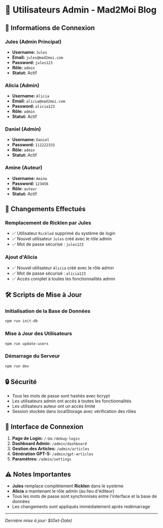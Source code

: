 # 👥 Utilisateurs Admin - Mad2Moi Blog

## 🔐 Informations de Connexion

### **Jules (Admin Principal)**
- **Username:** `Jules`
- **Email:** `jules@mad2moi.com`
- **Password:** `jules123`
- **Rôle:** `admin`
- **Statut:** Actif

### **Alicia (Admin)**
- **Username:** `Alicia`
- **Email:** `alicia@mad2moi.com`
- **Password:** `alicia123`
- **Rôle:** `admin`
- **Statut:** Actif

### **Daniel (Admin)**
- **Username:** `Daniel`
- **Password:** `111222333`
- **Rôle:** `admin`
- **Statut:** Actif

### **Amine (Auteur)**
- **Username:** `Amine`
- **Password:** `123456`
- **Rôle:** `auteur`
- **Statut:** Actif

## 🔄 Changements Effectués

### **Remplacement de Ricklen par Jules**
- ✅ Utilisateur `Rickled` supprimé du système de login
- ✅ Nouvel utilisateur `Jules` créé avec le rôle admin
- ✅ Mot de passe sécurisé : `jules123`

### **Ajout d'Alicia**
- ✅ Nouvel utilisateur `Alicia` créé avec le rôle admin
- ✅ Mot de passe sécurisé : `alicia123`
- ✅ Accès complet à toutes les fonctionnalités admin

## 🛠️ Scripts de Mise à Jour

### **Initialisation de la Base de Données**
```bash
npm run init-db
```

### **Mise à Jour des Utilisateurs**
```bash
npm run update-users
```

### **Démarrage du Serveur**
```bash
npm run dev
```

## 🔒 Sécurité

- Tous les mots de passe sont hashés avec bcrypt
- Les utilisateurs admin ont accès à toutes les fonctionnalités
- Les utilisateurs auteur ont un accès limité
- Session stockée dans localStorage avec vérification des rôles

## 📱 Interface de Connexion

1. **Page de Login:** `/` ou `/debug-login`
2. **Dashboard Admin:** `/admin/dashboard`
3. **Gestion des Articles:** `/admin/articles`
4. **Génération GPT-5:** `/admin/gpt-articles`
5. **Paramètres:** `/admin/settings`

## ⚠️ Notes Importantes

- **Jules** remplace complètement **Ricklen** dans le système
- **Alicia** a maintenant le rôle admin (au lieu d'éditeur)
- Tous les mots de passe sont synchronisés entre l'interface et la base de données
- Les changements sont appliqués immédiatement après redémarrage

---
*Dernière mise à jour: $(Get-Date)*
